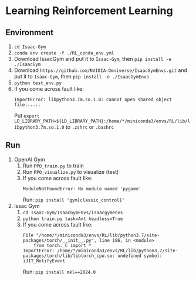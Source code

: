 # Learning Reinforcement Learning

## Environment

1. `cd Isaac-Gym`
2. `conda env create -f ./RL_conda_env.yml`
3. Download IssacGym and put it to `Isaac-Gym`, then `pip install -e ./IsaacGym`
4. Download `https://github.com/NVIDIA-Omniverse/IsaacGymEnvs.git` and put it to `Isaac-Gym`, then `pip install -e ./IsaacGymEnvs`
5. `python test_env.py`
6. If you come across fault like:
    ```
    ImportError: libpython3.7m.so.1.0: cannot open shared object file:.....
    ```
    Put `export LD_LIBRARY_PATH=${LD_LIBRARY_PATH}:/home/*/miniconda3/envs/RL/lib/libpython3.7m.so.1.0` to `.zshrc` or `.bashrc`

## Run

1. OpenAI Gym
    1. Run `PPO_train.py` to train
    2. Run `PPO_visualize.py` to visualize (test)
    3. If you come across fault like:
        ```
        ModuleNotFoundError: No module named 'pygame'
        ```
        Run:
        `pip install 'gym[classic_control]'`
2. Issac Gym
    1. `cd Isaac-Gym/IsaacGymEnvs/isaacgymenvs`
    2. `python train.py task=Ant headless=True`
    3. If you come across fault like:
        ```
        File "/home/*/miniconda3/envs/RL/lib/python3.7/site-packages/torch/__init__.py", line 196, in <module>
            from torch._C import *
        ImportError: /home/*/miniconda3/envs/RL/lib/python3.7/site-packages/torch/lib/libtorch_cpu.so: undefined symbol: iJIT_NotifyEvent
        ```
        Run:
        `pip install mkl==2024.0`
